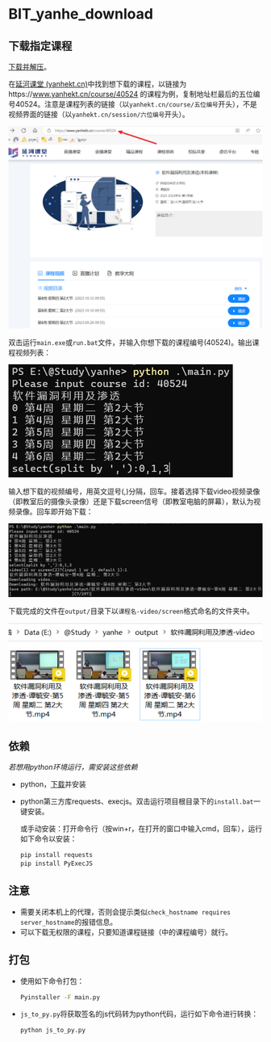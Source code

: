 # BIT_yanhe_download

 ## 下载指定课程

[下载并解压](https://github.com/AuYang261/BIT_yanhe_download/releases/latest/download/yanhe.zip)。

在[延河课堂 (yanhekt.cn)](https://www.yanhekt.cn/recordCourse)中找到想下载的课程，以链接为https://www.yanhekt.cn/course/40524 的课程为例，复制地址栏最后的五位编号40524。注意是课程列表的链接（以`yanhekt.cn/course/五位编号`开头），不是视频界面的链接（以`yanhekt.cn/session/六位编号`开头）。

![image-20231018204208066](md/README/image-20231018204208066.png)

双击运行`main.exe`或`run.bat`文件，并输入你想下载的课程编号(40524)。输出课程视频列表：

![image-20230926124749421](md/README/image-20230926124749421.png)

输入想下载的视频编号，用英文逗号(,)分隔，回车。接着选择下载video视频录像（即教室后的摄像头录像）还是下载screen信号（即教室电脑的屏幕），默认为视频录像。回车即开始下载：

![image-20230926124841432](md/README/image-20230926124841432.png)

下载完成的文件在`output/`目录下以`课程名-video/screen`格式命名的文件夹中。

![image-20230926124922726](md/README/image-20230926124922726.png)

 ## 依赖

*若想用python环境运行，需安装这些依赖*

* python，[下载](https://www.python.org/ftp/python/3.9.4/python-3.9.4-amd64.exe)并安装

* python第三方库requests、execjs。双击运行项目根目录下的`install.bat`一键安装。

  或手动安装：打开命令行（按win+r，在打开的窗口中输入cmd，回车），运行如下命令以安装： 

  ```bash
  pip install requests
  pip install PyExecJS
  ```

## 注意

* 需要关闭本机上的代理，否则会提示类似`check_hostname requires server_hostname`的报错信息。
* 可以下载无权限的课程，只要知道课程链接（中的课程编号）就行。

## 打包

* 使用如下命令打包：

  ```bash
  Pyinstaller -F main.py
  ```


* `js_to_py.py`将获取签名的js代码转为python代码，运行如下命令进行转换：

  ```bash
  python js_to_py.py
  ```

  
